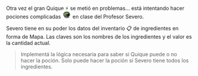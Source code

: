 Otra vez el gran Quique :zap: se metió en problemas... está intentando hacer pociones complicadas <img src="https://raw.githubusercontent.com/MumukiProject/mumuki-guia-java-practica-colecciones/master/assets/caldero.png" width="24" heigth="24" style="margin-top: -10px"> en clase del Profesor Severo.

Severo tiene en su poder los datos del inventario :clipboard: de ingredientes en forma de Mapa. Las claves son los nombres de los ingredientes y el valor es la cantidad actual.

> Implementá la lógica necesaria para saber si Quique puede o no hacer la poción. Solo puede hacer la poción si Severo tiene todos los ingredientes.

